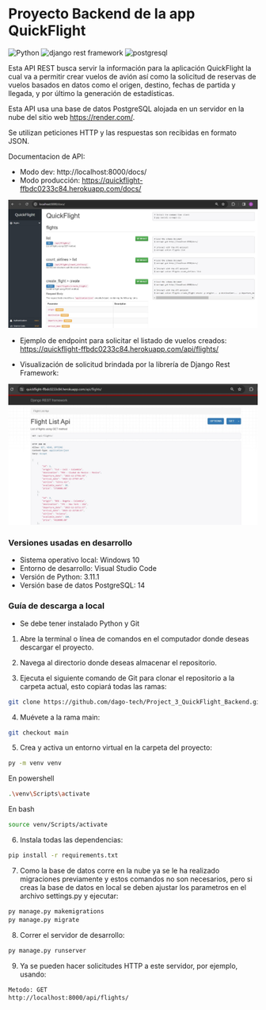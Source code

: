 # Proyecto Backend de la app QuickFlight

<img src="https://cdn.jsdelivr.net/gh/devicons/devicon/icons/python/python-original-wordmark.svg" alt="Python" width="130" height="60"/> <img src="https://www.thetestspecimen.com/img/django-initial/django-rest-logo-960w.jpg" alt="django rest framework" width="130" height="60"/> <img src="https://cdn.jsdelivr.net/gh/devicons/devicon/icons/postgresql/postgresql-plain-wordmark.svg" alt="postgresql" width="65" height="65"/>


Esta API REST busca servir la información para la aplicación QuickFlight la cual va a permitir crear vuelos de avión así como la solicitud de reservas de vuelos basados en datos como el origen, destino, fechas de partida y llegada, y por último la generación de estadísticas.

Esta API usa una base de datos PostgreSQL alojada en un servidor en la nube del sitio web https://render.com/.

Se utilizan peticiones HTTP y las respuestas son recibidas en formato JSON.

Documentacion de API:
- Modo dev: http://localhost:8000/docs/
- Modo producción: https://quickflight-ffbdc0233c84.herokuapp.com/docs/

![Alt text](<docs/img/API Documentation.jpg>)

- Ejemplo de endpoint para solicitar el listado de vuelos creados: https://quickflight-ffbdc0233c84.herokuapp.com/api/flights/

- Visualización de solicitud brindada por la librería de Django Rest Framework:

![Alt text](<docs/img/API DRF.jpg>)


### Versiones usadas en desarrollo

- Sistema operativo local: Windows 10
- Entorno de desarrollo: Visual Studio Code
- Versión de Python: 3.11.1
- Versión base de datos PostgreSQL: 14


### Guía de descarga a local

- Se debe tener instalado Python y Git

1. Abre la terminal o línea de comandos en el computador donde deseas descargar el proyecto.

2. Navega al directorio donde deseas almacenar el repositorio.

3. Ejecuta el siguiente comando de Git para clonar el repositorio a la carpeta actual, esto copiará todas las ramas:
```sh
git clone https://github.com/dago-tech/Project_3_QuickFlight_Backend.git
```

4. Muévete a la rama main:
```sh
git checkout main
```
5. Crea y activa un entorno virtual en la carpeta del proyecto:

```sh
py -m venv venv
```
En powershell
```sh
.\venv\Scripts\activate
```
En bash
```sh
source venv/Scripts/activate
```

6. Instala todas las dependencias:
```sh
pip install -r requirements.txt
```

7. Como la base de datos corre en la nube ya se le ha realizado migraciones previamente y estos comandos no son necesarios, pero si creas la base de datos en local se deben ajustar los parametros en el archivo settings.py y ejecutar:

```sh
py manage.py makemigrations
py manage.py migrate
```

8. Correr el servidor de desarrollo:
```sh
py manage.py runserver
```

9. Ya se pueden hacer solicitudes HTTP a este servidor, por ejemplo, usando:
```sh
Metodo: GET
http://localhost:8000/api/flights/
```